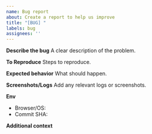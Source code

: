 ```yaml
---
name: Bug report
about: Create a report to help us improve
title: "[BUG] "
labels: bug
assignees: ''
---
```


**Describe the bug**
A clear description of the problem.

**To Reproduce**
Steps to reproduce.

**Expected behavior**
What should happen.

**Screenshots/Logs**
Add any relevant logs or screenshots.

**Env**
- Browser/OS:
- Commit SHA:

**Additional context**
